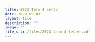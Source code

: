 ```yaml
---
title: 2023 Term 4 Letter
date: 2023-09-08
layout: file
description: ""
image: ""
file_url: /files/2023 term 4 letter.pdf
---
```

